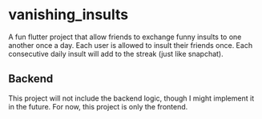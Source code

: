 # vanishing_insults

A fun flutter project that allow friends to exchange funny insults to one another once a day. Each user is allowed to insult their friends once. Each consecutive daily insult will add to the streak (just like snapchat). 

## Backend

This project will not include the backend logic, though I might implement it in the future. For now, this project is only the frontend.

